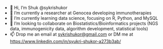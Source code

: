 - 👋 Hi, I’m Shuk @sykrishukor
- 👀 I’m currently a researcher at Genocea developing immunotherapies
- 🌱 I’m currently learning data science, focusing on R, Python, and MySQL
- 💞️ I’m looking to collaborate on Biostatistics/Bioinformatics projects (NGS data, immunogenicity data, algorithm development, statistical tools)
- 📫 Drop me an email at sykrishukor@gmail.com or DM me at https://www.linkedin.com/in/syukri-shukor-a273b3ab/

<!---
sykrishukor94/sykrishukor94 is a ✨ special ✨ repository because its `README.md` (this file) appears on your GitHub profile.
You can click the Preview link to take a look at your changes.
--->
